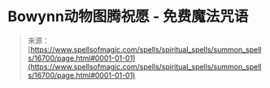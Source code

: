 <!--yml

category: 未分类

date: 2024-06-12 18:57:19

-->

# Bowynn动物图腾祝愿 - 免费魔法咒语

> 来源：[https://www.spellsofmagic.com/spells/spiritual_spells/summon_spells/16700/page.html#0001-01-01](https://www.spellsofmagic.com/spells/spiritual_spells/summon_spells/16700/page.html#0001-01-01)

